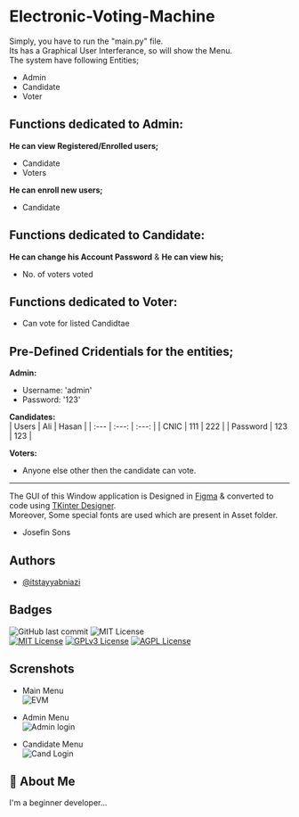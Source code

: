 # Electronic-Voting-Machine

Simply, you have to run the "main.py" file. <br>
Its has a Graphical User Interferance, so will show the Menu. <br>
The system have following Entities;
- Admin
- Candidate
- Voter
   
## Functions dedicated to Admin: <br>
**He can view Registered/Enrolled users;**
- Candidate
- Voters  <br>

**He can enroll new users;**
- Candidate

## Functions dedicated to Candidate: <br>
**He can change his Account Password** & 
**He can view his;**
- No. of voters voted <br>

## Functions dedicated to Voter: <br>
- Can vote for listed Candidtae

## Pre-Defined Cridentials for the entities;

**Admin:** <br>
- Username: 'admin'
- Password: '123' <br>

**Candidates:** <br>
| Users     | Ali     | Hasan     |
| :---      |   :---:   |      :---: |
| CNIC  | 111     | 222 |
| Password  | 123       | 123   |

**Voters:** <br>
- Anyone else other then the candidate can vote.

-----------------------------------------------------------------------------
The GUI of this Window application is Designed in 
[Figma](https://www.figma.com) & converted to code using [TKinter Designer](https://github.com/ParthJadhav/Tkinter-Designer). <br>
Moreover, Some special fonts are used which are present in Asset folder.
- Josefin Sons   <br>

## Authors

- [@itstayyabniazi](https://www.github.com/itstayyabniazi)

## Badges
![GitHub last commit](https://img.shields.io/github/last-commit/itstayyabniazi/Electronic-Voting-Machine)
![MIT License](https://img.shields.io/badge/Version-0.5-blue) <br>
[![MIT License](https://img.shields.io/badge/License-MIT-green.svg)](https://choosealicense.com/licenses/mit/)
[![GPLv3 License](https://img.shields.io/badge/License-GPL%20v3-yellow.svg)](https://opensource.org/licenses/)
[![AGPL License](https://img.shields.io/badge/license-AGPL-blue.svg)](http://www.gnu.org/licenses/agpl-3.0)


## Screnshots
 - Main Menu <br>
 ![EVM](https://github.com/itstayyabniazi/Electronic-Voting-Machine/assets/145628010/7195e07c-8643-401b-b01f-9b4560c4c90a)

- Admin Menu <br>
 ![Admin login](https://github.com/itstayyabniazi/Electronic-Voting-Machine/assets/145628010/62b28d3c-3898-4de2-9f5a-ecdf2cb0e3dc)

- Candidate Menu <br>
 ![Cand Login](https://github.com/itstayyabniazi/Electronic-Voting-Machine/assets/145628010/a448e8cb-da7b-4be0-9a8d-d19efb5e09f1)

## 🚀 About Me
I'm a beginner developer...

